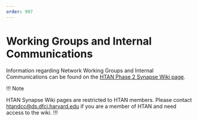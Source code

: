 ```yaml
---
order: 997
---
```


# Working Groups and Internal Communications

Information regarding Network Working Groups and Internal Communications can be found on the [HTAN Phase 2 Synapse Wiki page](https://www.synapse.org/Synapse:syn63296487/wiki/629655).

!!! Note

HTAN Synapse Wiki pages are restricted to HTAN members.  Please contact htandcc@ds.dfci.harvard.edu if you are a member of HTAN and need access to the wiki.
!!!
